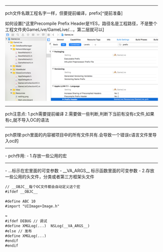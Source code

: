 <hr>
pch文件名跟工程名字一样，但要提前编译，prefix[^提前准备]

如何设置[^这里Precompile Prefix Header是YES，路径名是工程路径，不是整个工程文件夹GameLive/GameLive/...，第二层就可以]
![](/assets/pch文件文件路径设置生效.png)
***
pch注意点: 1.pch需要提前编译  2.需要做一些判断,判断下当前有没有c文件,如果有c,就不导入OC的语法
<hr>
pch原理:pch里面的内容被项目中的所有文件共有.会导致一个错误c语言文件里导入oc的
<hr>
- pch作用:
 - 1.存放一些公用的宏
 <hr>
   -  ...标示在宏里面的可变参数
   -  __VA_ARGS__ 标示函数里面的可变参数
 - 2.存放一些公用的头文件，分类或者第三方框架头文件  
 
```
// __OBJC__每个OC文件都会自动定义这个宏
#ifdef __OBJC__

#define ABC 10
#import "UIImage+Image.h"

≈
#ifdef DEBUG // 调试
#define XMGLog(...)  NSLog(__VA_ARGS__)
#else // 发布
#define XMGLog(...)
#endif
#endif
```